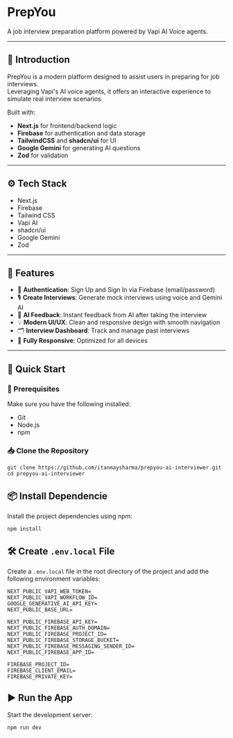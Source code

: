 # PrepYou

A job interview preparation platform powered by Vapi AI Voice agents.

---

## 🤖 Introduction

PrepYou is a modern platform designed to assist users in preparing for job interviews.  
Leveraging Vapi's AI voice agents, it offers an interactive experience to simulate real interview scenarios.

Built with:

- **Next.js** for frontend/backend logic  
- **Firebase** for authentication and data storage  
- **TailwindCSS** and **shadcn/ui** for UI  
- **Google Gemini** for generating AI questions  
- **Zod** for validation

---

## ⚙️ Tech Stack

- Next.js  
- Firebase  
- Tailwind CSS  
- Vapi AI  
- shadcn/ui  
- Google Gemini  
- Zod  

---

## 🔋 Features

- 🔐 **Authentication**: Sign Up and Sign In via Firebase (email/password)  
- 🎙 **Create Interviews**: Generate mock interviews using voice and Gemini AI  
- 🤖 **AI Feedback**: Instant feedback from AI after taking the interview  
- 💡 **Modern UI/UX**: Clean and responsive design with smooth navigation  
- 🗂 **Interview Dashboard**: Track and manage past interviews  
- 📱 **Fully Responsive**: Optimized for all devices  

---

## 🚀 Quick Start

### 🔧 Prerequisites

Make sure you have the following installed:

- Git  
- Node.js  
- npm  

### 📥 Clone the Repository
```
git clone https://github.com/itanmaysharma/prepyou-ai-interviewer.git
cd prepyou-ai-interviewer
```
## 📦 Install Dependencie

Install the project dependencies using npm:

`npm install`



## 🛠 Create `.env.local` File

Create a `.env.local` file in the root directory of the project and add the following environment variables:
```
NEXT_PUBLIC_VAPI_WEB_TOKEN=
NEXT_PUBLIC_VAPI_WORKFLOW_ID=
GOOGLE_GENERATIVE_AI_API_KEY=
NEXT_PUBLIC_BASE_URL=

NEXT_PUBLIC_FIREBASE_API_KEY=
NEXT_PUBLIC_FIREBASE_AUTH_DOMAIN=
NEXT_PUBLIC_FIREBASE_PROJECT_ID=
NEXT_PUBLIC_FIREBASE_STORAGE_BUCKET=
NEXT_PUBLIC_FIREBASE_MESSAGING_SENDER_ID=
NEXT_PUBLIC_FIREBASE_APP_ID=

FIREBASE_PROJECT_ID=
FIREBASE_CLIENT_EMAIL=
FIREBASE_PRIVATE_KEY=
```

## ▶️ Run the App

Start the development server:

`npm run dev`

